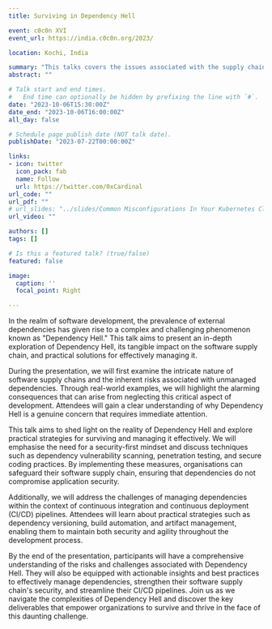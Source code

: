 ```yaml
---
title: Surviving in Dependency Hell

event: c0c0n XVI
event_url: https://india.c0c0n.org/2023/

location: Kochi, India

summary: "This talks covers the issues associated with the supply chain due to unmanaged dependencies and how to manage dependencies from a security standpoint."
abstract: ""

# Talk start and end times.
#   End time can optionally be hidden by prefixing the line with `#`.
date: "2023-10-06T15:30:00Z"
date_end: "2023-10-06T16:00:00Z"
all_day: false

# Schedule page publish date (NOT talk date).
publishDate: "2023-07-22T00:00:00Z"

links:
- icon: twitter
  icon_pack: fab
  name: Follow
  url: https://twitter.com/0xCardinal
url_code: ""
url_pdf: ""
# url_slides: "../slides/Common Misconfigurations In Your Kubernetes Cluster And What.pdf"
url_video: ""

authors: []
tags: []

# Is this a featured talk? (true/false)
featured: false

image:
  caption: ''
  focal_point: Right

---
```


In the realm of software development, the prevalence of external dependencies has given rise to a complex and challenging phenomenon known as "Dependency Hell." This talk aims to present an in-depth exploration of Dependency Hell, its tangible impact on the software supply chain, and practical solutions for effectively managing it.

During the presentation, we will first examine the intricate nature of software supply chains and the inherent risks associated with unmanaged dependencies. Through real-world examples, we will highlight the alarming consequences that can arise from neglecting this critical aspect of development. Attendees will gain a clear understanding of why Dependency Hell is a genuine concern that requires immediate attention.

This talk aims to shed light on the reality of Dependency Hell and explore practical strategies for surviving and managing it effectively. We will emphasise the need for a security-first mindset and discuss techniques such as dependency vulnerability scanning, penetration testing, and secure coding practices. By implementing these measures, organisations can safeguard their software supply chain, ensuring that dependencies do not compromise application security.

Additionally, we will address the challenges of managing dependencies within the context of continuous integration and continuous deployment (CI/CD) pipelines. Attendees will learn about practical strategies such as dependency versioning, build automation, and artifact management, enabling them to maintain both security and agility throughout the development process.

By the end of the presentation, participants will have a comprehensive understanding of the risks and challenges associated with Dependency Hell. They will also be equipped with actionable insights and best practices to effectively manage dependencies, strengthen their software supply chain's security, and streamline their CI/CD pipelines. Join us as we navigate the complexities of Dependency Hell and discover the key deliverables that empower organizations to survive and thrive in the face of this daunting challenge.
